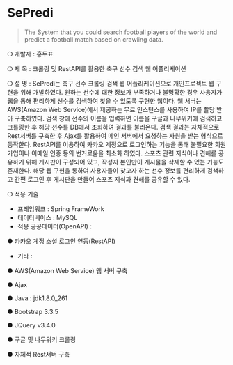 # SePredi
> The System that you could search football players of the world and predict a football match based on crawling data.

❍ 개발자 : 홍두표

❍ 제  목 : 크롤링 및 RestAPI를 활용한 축구 선수 검색 웹 어플리케이션

❍ 설  명 : 
 SePredi는 축구 선수 크롤링 검색 웹 어플리케이션으로 개인프로젝트 웹 구현을 위해 개발하였다. 원하는 선수에 대한 정보가 부족하거나 불명확한 경우 사용자가 웹을 통해 편리하게 선수를 검색하여 찾을 수 있도록 구현한 웹이다. 웹 서버는 AWS(Amazon Web Service)에서 제공하는 무료 인스턴스를 사용하여 IP를 할당 받아 구축하였다. 검색 창에 선수의 이름을 입력하면 이름을 구글과 나무위키에 검색하고 크롤링한 후 해당 선수를 DB에서 조회하여 결과를 불러온다. 검색 결과는 자체적으로 Rest서버를 구축한 후 Ajax를 활용하여 메인 서버에서 요청하는 자원을 받는 형식으로 동작한다. RestAPI를 이용하여 카카오 계정으로 로그인하는 기능을 통해 불필요한 회원가입이나 이메일 인증 등의 번거로움을 최소화 하였다. 스포츠 관련 지식이나 견해를 공유하기 위해 게시판이 구성되어 있고, 작성자 본인만이 게시물을 삭제할 수 있는 기능도 존재한다. 해당 웹 구현을 통하여 사용자들이 찾고자 하는 선수 정보를 편리하게 검색하고 간편 로그인 후 게시판을 만들어 스포츠 지식과 견해를 공유할 수 있다.

❍ 적용 기술
 - 프레임워크 : Spring FrameWork
 - 데이터베이스 : MySQL
 - 적용 공공데이터(OpenAPI) : 

● 카카오 계정 소셜 로그인 연동(RestAPI)
 - 기타 : 

● AWS(Amazon Web Service) 웹 서버 구축

● Ajax

● Java : jdk1.8.0_261

● Bootstrap 3.3.5

● JQuery v3.4.0

● 구글 및 나무위키 크롤링

● 자체적 Rest서버 구축
